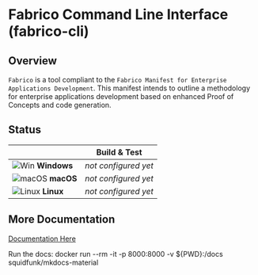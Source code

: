 # Fabrico Command Line Interface (fabrico-cli)

## Overview
`Fabrico` is a tool compliant to the `Fabrico Manifest for Enterprise Applications Development`.
This manifest intends to outline a methodology for enterprise applications development based on enhanced Proof of Concepts and code generation.

## Status

|         | Build & Test                                                                                                                                            |
| ------- | ------------------------------------------------------------------------------------------------------------------------------------------------------- |
| ![Win](docs/images/os/win_med.png) **Windows**     | *not configured yet*                                                                                         |
| ![macOS](docs/images/os/apple_med.png) **macOS**   | *not configured yet*                                                                                         |
| ![Linux](docs/images/os/linux_med.png) **Linux**   | *not configured yet*                                                                                         |

## More Documentation

[Documentation Here](docs/index.md)

Run the docs: docker run --rm -it -p 8000:8000 -v ${PWD}:/docs squidfunk/mkdocs-material
